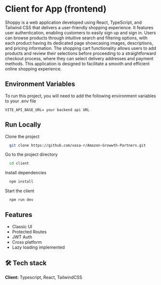 
# Client for App (frontend)

Shoppy is a web application developed using React, TypeScript, and Tailwind CSS that delivers a user-friendly shopping experience. It features user authentication, enabling customers to easily sign up and sign in. Users can browse products through intuitive search and filtering options, with each product having its dedicated page showcasing images, descriptions, and pricing information. The shopping cart functionality allows users to add products and review their selections before proceeding to a straightforward checkout process, where they can select delivery addresses and payment methods. This application is designed to facilitate a smooth and efficient online shopping experience.

## Environment Variables

To run this project, you will need to add the following environment variables to your .env file

`VITE_API_BASE_URL= your backend api URL` 



## Run Locally

Clone the project

```bash
  git clone https://github.com/vasa-r/Amazon-Growwth-Partners.git
```

Go to the project directory

```bash
  cd client
```

Install dependencies

```bash
  npm install
```

Start the client

```bash
  npm run dev
```


## Features

- Classic UI
- Protected Routes
- JWT Auth
- Cross platform
- Lazy loading implemented



## 🛠 Tech stack
**Client:** Typescript, React, TailwindCSS

